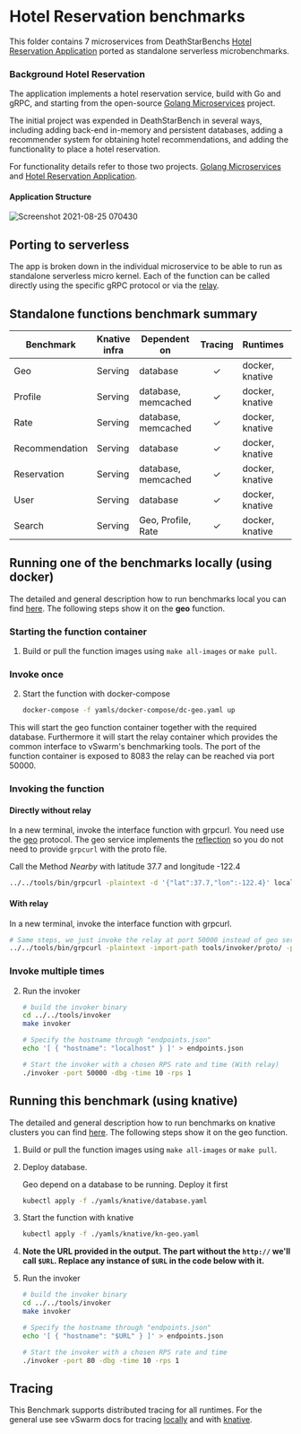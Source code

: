 # Hotel Reservation benchmarks

This folder contains 7 microservices from DeathStarBenchs [Hotel Reservation Application](https://github.com/delimitrou/DeathStarBench/tree/master/hotelReservation) ported as standalone serverless microbenchmarks.

### Background Hotel Reservation
The application implements a hotel reservation service, build with Go and gRPC, and starting from the open-source [Golang Microservices](https://github.com/harlow/go-micro-services) project.

The initial project was expended in DeathStarBench in several ways, including adding back-end in-memory and persistent databases, adding a recommender system for obtaining hotel recommendations, and adding the functionality to place a hotel reservation.

For functionality details refer to those two projects. [Golang Microservices](https://github.com/harlow/go-micro-services) and [Hotel Reservation Application](https://github.com/delimitrou/DeathStarBench/tree/master/hotelReservation).

#### Application Structure
![Screenshot 2021-08-25 070430](https://user-images.githubusercontent.com/31178749/130729727-94231cad-c6bb-4155-bb9b-0f622dfb553a.png)


## Porting to serverless
The app is broken down in the individual microservice to be able to run as standalone serverless micro kernel. Each of the function can be called directly using the specific gRPC protocol or via the [relay](../../tools/).

## Standalone functions benchmark summary

| Benchmark      | Knative infra | Dependent on        | Tracing | Runtimes        | Languages Implemented | gem5 support |
| -------------- | ------------- | ------------------- | :-----: | --------------- | --------------------- | :----------: |
| Geo            | Serving       | database            |    ✓    | docker, knative | Golang                |      ✓       |
| Profile        | Serving       | database, memcached |    ✓    | docker, knative | Golang                |      ✓       |
| Rate           | Serving       | database, memcached |    ✓    | docker, knative | Golang                |      ✓       |
| Recommendation | Serving       | database            |    ✓    | docker, knative | Golang                |      ✓       |
| Reservation    | Serving       | database, memcached |    ✓    | docker, knative | Golang                |      ✓       |
| User           | Serving       | database            |    ✓    | docker, knative | Golang                |      ✓       |
| Search         | Serving       | Geo, Profile, Rate  |    ✓    | docker, knative | Golang                |      ✕       |

## Running one of the benchmarks locally (using docker)

The detailed and general description how to run benchmarks local you can find [here](../../docs/running_locally.md). The following steps show it on the **geo** function.

### Starting the function container

1. Build or pull the function images using `make all-images` or `make pull`.
### Invoke once
2. Start the function with docker-compose
   ```bash
   docker-compose -f yamls/docker-compose/dc-geo.yaml up
   ```

This will start the geo function container together with the required database.
Furthermore it will start the relay container which provides the common interface to vSwarm's benchmarking tools. The port of the function container is exposed to 8083 the relay can be reached via port 50000.

### Invoking the function

#### Directly without relay
In a new terminal, invoke the interface function with grpcurl. You need use the [geo](https://github.com/ease-lab/vSwarm-proto/blob/main/proto/hotel_reserv/geo/geo.proto) protocol. The geo service implements the [reflection](https://github.com/fullstorydev/grpcurl#server-reflection) so you do not need to provide `grpcurl` with the proto file.

Call the Method _Nearby_ with latitude 37.7 and longitude -122.4
   ```bash
   ../../tools/bin/grpcurl -plaintext -d '{"lat":37.7,"lon":-122.4}' localhost:8083  geo.Geo.Nearby
   ```
#### With relay
In a new terminal, invoke the interface function with grpcurl.
   ```bash
   # Same steps, we just invoke the relay at port 50000 instead of geo server directly
   ../../tools/bin/grpcurl -plaintext -import-path tools/invoker/proto/ -proto helloworld.proto  localhost:50000 helloworld.Greeter.SayHello
   ```
### Invoke multiple times
2. Run the invoker
   ```bash
   # build the invoker binary
   cd ../../tools/invoker
   make invoker

   # Specify the hostname through "endpoints.json"
   echo '[ { "hostname": "localhost" } ]' > endpoints.json

   # Start the invoker with a chosen RPS rate and time (With relay)
   ./invoker -port 50000 -dbg -time 10 -rps 1
   ```


## Running this benchmark (using knative)

The detailed and general description how to run benchmarks on knative clusters you can find [here](../../docs/running_benchmarks.md). The following steps show it on the geo function.

1. Build or pull the function images using `make all-images` or `make pull`.

1. Deploy database.

   Geo depend on a database to be running. Deploy it first
   ```bash
   kubectl apply -f ./yamls/knative/database.yaml
   ```

1. Start the function with knative
   ```bash
   kubectl apply -f ./yamls/knative/kn-geo.yaml
   ```

1. **Note the URL provided in the output. The part without the `http://` we'll call `$URL`. Replace any instance of `$URL` in the code below with it.**

1. Run the invoker
   ```bash
   # build the invoker binary
   cd ../../tools/invoker
   make invoker

   # Specify the hostname through "endpoints.json"
   echo '[ { "hostname": "$URL" } ]' > endpoints.json

   # Start the invoker with a chosen RPS rate and time
   ./invoker -port 80 -dbg -time 10 -rps 1
   ```

## Tracing
This Benchmark supports distributed tracing for all runtimes. For the general use see vSwarm docs for tracing [locally](../../docs/running_locally.md#tracing) and with [knative](../../docs/running_benchmarks.md#tracing).